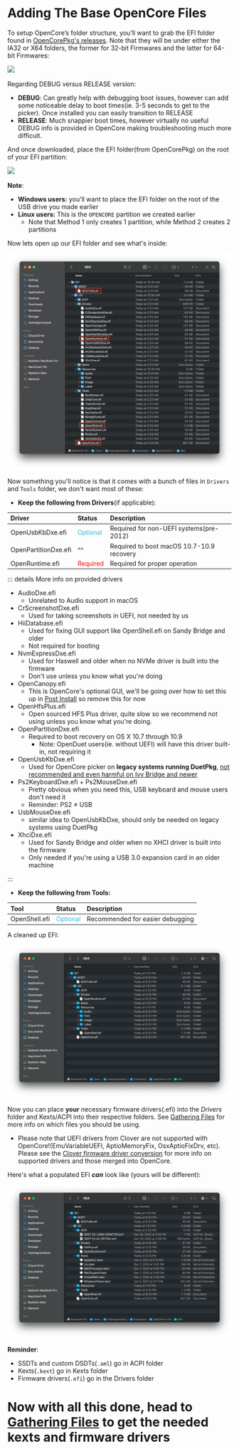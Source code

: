 # Adding The Base OpenCore Files

To setup OpenCore’s folder structure, you’ll want to grab the EFI folder found in [OpenCorePkg's releases](https://github.com/acidanthera/OpenCorePkg/releases/). Note that they will be under either the IA32 or X64 folders, the former for 32-bit Firmwares and the latter for 64-bit Firmwares:

![](../images/installer-guide/opencore-efi-md/ia32-x64.png)

Regarding DEBUG versus RELEASE version:

* **DEBUG**: Can greatly help with debugging boot issues, however can add some noticeable delay to boot times(ie. 3-5 seconds to get to the picker). Once installed you can easily transition to RELEASE
* **RELEASE**: Much snappier boot times, however virtually no useful DEBUG info is provided in OpenCore making troubleshooting much more difficult.

And once downloaded, place the EFI folder(from OpenCorePkg) on the root of your EFI partition:

![](../images/installer-guide/opencore-efi-md/efi-moved.png)

**Note**:

* **Windows users:** you'll want to place the EFI folder on the root of the USB drive you made earlier
* **Linux users:** This is the `OPENCORE` partition we created earlier
  * Note that Method 1 only creates 1 partition, while Method 2 creates 2 partitions

Now lets open up our EFI folder and see what's inside:

![base EFI folder](../images/installer-guide/opencore-efi-md/base-efi.png)

Now something you'll notice is that it comes with a bunch of files in `Drivers` and `Tools` folder, we don't want most of these:

* **Keep the following from Drivers**(if applicable):

| Driver | Status | Description |
| :--- | :--- | :--- |
| OpenUsbKbDxe.efi | <span style="color:#30BCD5"> Optional </span> | Required for non-UEFI systems(pre-2012) |
| OpenPartitionDxe.efi | ^^ | Required to boot macOS 10.7-10.9 recovery |
| OpenRuntime.efi | <span style="color:red"> Required </span> | Required for proper operation |

::: details More info on provided drivers

* AudioDxe.efi
  * Unrelated to Audio support in macOS
* CrScreenshotDxe.efi
  * Used for taking screenshots in UEFI, not needed by us
* HiiDatabase.efi
  * Used for fixing GUI support like OpenShell.efi on Sandy Bridge and older
  * Not required for booting
* NvmExpressDxe.efi
  * Used for Haswell and older when no NVMe driver is built into the firmware
  * Don't use unless you know what you're doing
* OpenCanopy.efi
  * This is OpenCore's optional GUI, we'll be going over how to set this up in [Post Install](https://dortania.github.io/OpenCore-Post-Install/cosmetic/gui.html) so remove this for now
* OpenHfsPlus.efi
  * Open sourced HFS Plus driver, quite slow so we recommend not using unless you know what you're doing.
* OpenPartitionDxe.efi
  * Required to boot recovery on OS X 10.7 through 10.9
    * Note: OpenDuet users(ie. without UEFI) will have this driver built-in, not requiring it
* OpenUsbKbDxe.efi
  * Used for OpenCore picker on **legacy systems running DuetPkg**, [not recommended and even harmful on Ivy Bridge and newer](https://applelife.ru/threads/opencore-obsuzhdenie-i-ustanovka.2944066/page-176#post-856653)
* Ps2KeyboardDxe.efi + Ps2MouseDxe.efi
  * Pretty obvious when you need this, USB keyboard and mouse users don't need it
  * Reminder: PS2 ≠ USB
* UsbMouseDxe.efi
  * similar idea to OpenUsbKbDxe, should only be needed on legacy systems using DuetPkg
* XhciDxe.efi
  * Used for Sandy Bridge and older when no XHCI driver is built into the firmware
  * Only needed if you're using a USB 3.0 expansion card in an older machine

:::

* **Keep the following from Tools:**

| Tool | Status | Description |
| :--- | :--- | :--- |
| OpenShell.efi | <span style="color:#30BCD5"> Optional </span> | Recommended for easier debugging |

A cleaned up EFI:

![Clean EFI](../images/installer-guide/opencore-efi-md/clean-efi.png)

Now you can place **your** necessary firmware drivers(.efi) into the _Drivers_ folder and Kexts/ACPI into their respective folders. See [Gathering Files](../ktext.md) for more info on which files you should be using.

* Please note that UEFI drivers from Clover are not supported with OpenCore!(EmuVariableUEFI, AptioMemoryFix, OsxAptioFixDrv, etc). Please see the [Clover firmware driver conversion](https://github.com/dortania/OpenCore-Install-Guide/blob/master/clover-conversion/clover-efi.md) for more info on supported drivers and those merged into OpenCore.

Here's what a populated EFI ***can*** look like (yours will be different):

![Populated EFI folder](../images/installer-guide/opencore-efi-md/populated-efi.png)

**Reminder**:

* SSDTs and custom DSDTs(`.aml`) go in ACPI folder
* Kexts(`.kext`) go in Kexts folder
* Firmware drivers(`.efi`) go in the Drivers folder

# Now with all this done, head to [Gathering Files](../ktext.md) to get the needed kexts and firmware drivers
